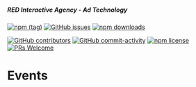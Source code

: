 ##### RED Interactive Agency - Ad Technology

[![npm (tag)](https://img.shields.io/npm/v/@ff0000-ad-tech%2Fad-events.svg?style=flat-square)](https://www.npmjs.com/package/@ff0000-ad-tech%2Fad-events)
[![GitHub issues](https://img.shields.io/github/issues/ff0000-ad-tech/ad-events.svg?style=flat-square)](https://github.com/ff0000-ad-tech/ad-events)
[![npm downloads](https://img.shields.io/npm/dm/@ff0000-ad-tech%2Fad-events.svg?style=flat-square)](https://www.npmjs.com/package/@ff0000-ad-tech%2Fad-events)

[![GitHub contributors](https://img.shields.io/github/contributors/ff0000-ad-tech/ad-events.svg?style=flat-square)](https://github.com/ff0000-ad-tech/ad-events/graphs/contributors/)
[![GitHub commit-activity](https://img.shields.io/github/commit-activity/y/ff0000-ad-tech/ad-events.svg?style=flat-square)](https://github.com/ff0000-ad-tech/ad-events/commits/master)
[![npm license](https://img.shields.io/npm/l/@ff0000-ad-tech%2Fad-events.svg?style=flat-square)](https://github.com/ff0000-ad-tech/ad-events/blob/master/LICENSE)
[![PRs Welcome](https://img.shields.io/badge/PRs-welcome-brightgreen.svg?style=flat-square)](http://makeapullrequest.com)

# Events


